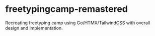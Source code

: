 # freetypingcamp-remastered
Recreating freetyping camp using Go/HTMX/TailwindCSS with overall design and implementation.
